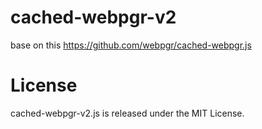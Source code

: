 # cached-webpgr-v2
base on this https://github.com/webpgr/cached-webpgr.js

# License
cached-webpgr-v2.js is released under the MIT License.
